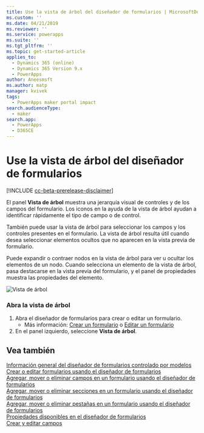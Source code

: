 ```yaml
---
title: Use la vista de árbol del diseñador de formularios | MicrosoftDocs
ms.custom: ''
ms.date: 04/21/2019
ms.reviewer: ''
ms.service: powerapps
ms.suite: ''
ms.tgt_pltfrm: ''
ms.topic: get-started-article
applies_to:
  - Dynamics 365 (online)
  - Dynamics 365 Version 9.x
  - PowerApps
author: Aneesmsft
ms.author: matp
manager: kvivek
tags:
  - PowerApps maker portal impact
search.audienceType:
  - maker
search.app:
  - PowerApps
  - D365CE
---
```


# <a name="using-the-tree-view-in-the-form-designer"></a>Use la vista de árbol del diseñador de formularios
[!INCLUDE [cc-beta-prerelease-disclaimer](../../includes/cc-beta-prerelease-disclaimer.md)]

El panel **Vista de árbol** muestra una jerarquía visual de controles y de los campos del formulario. Los iconos en la ayuda de la vista de árbol ayudan a identificar rápidamente el tipo de campo o de control. 

También puede usar la vista de árbol para seleccionar los campos y los controles presentes en el formulario. La vista de árbol resulta útil cuando desea seleccionar elementos ocultos que no aparecen en la vista previa de formulario. 

Puede expandir o contraer nodos en la vista de árbol para ver u ocultar los elementos de un nodo. Cuando selecciona un elemento de la vista de árbol, pasa destacarse en la vista previa del formulario, y el panel de propiedades muestra las propiedades del elemento. 

   ![Vista de árbol](media/tree-view.png)

### <a name="open-the-tree-view"></a>Abra la vista de árbol 
1. Abra el diseñador de formularios para crear o editar un formulario. 
    - Más información: [Crear un formulario](create-and-edit-forms.md#create-a-form) o [Editar un formulario](create-and-edit-forms.md#edit-a-form)
2. En el panel izquierdo, seleccione **Vista de árbol**.

## <a name="see-also"></a>Vea también
[Información general del diseñador de formularios controlado por modelos](form-designer-overview.md)  
[Crear o editar formularios usando el diseñador de formularios](create-and-edit-forms.md)  
[Agregar, mover o eliminar campos en un formulario usando el diseñador de formularios](add-move-or-delete-fields-on-form.md)  
[Agregar, mover o eliminar secciones en un formulario usando el diseñador de formularios](add-move-or-delete-sections-on-form.md)  
[Agregar, mover o eliminar pestañas en un formulario usando el diseñador de formularios](add-move-or-delete-tabs-on-form.md)  
[Propiedades disponibles en el diseñador de formularios](form-designer-properties.md)  
[Crear y editar campos](../common-data-service/create-edit-field-portal.md)
